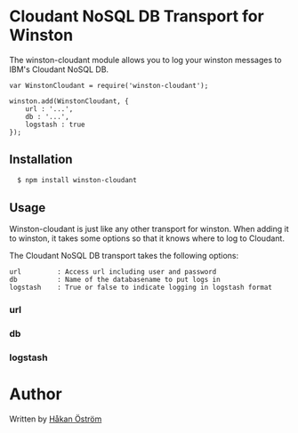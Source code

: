 # Cloudant NoSQL DB Transport for Winston

The winston-cloudant module allows you to log your winston messages to IBM's Cloudant NoSQL DB.

    var WinstonCloudant = require('winston-cloudant');
    
    winston.add(WinstonCloudant, {
        url : '...',
        db : '...',
        logstash : true
    });

## Installation

``` bash
  $ npm install winston-cloudant
```

## Usage

Winston-cloudant is just like any other transport for winston. When adding it to winston, it takes some options so that
it knows where to log to Cloudant.

The Cloudant NoSQL DB transport takes the following options:

    url         : Access url including user and password
    db          : Name of the databasename to put logs in
    logstash    : True or false to indicate logging in logstash format

### url

### db

### logstash

# Author

Written by [Håkan Öström](http://www.hakanostrom.se)